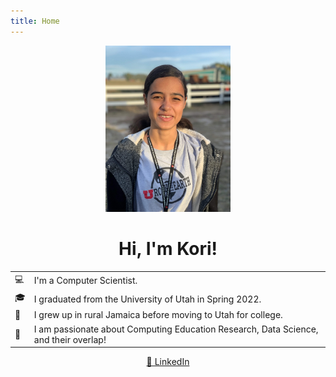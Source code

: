 ```yaml
---
title: Home
---
```


<style>
    img#kori {
        width: 200px;
    }
</style>

<!--
<div style="display: flex; justify-content:center; flex-wrap: wrap;">
	<div id="kori-wrapper">
    	<img id="kori" src="assets/imgs/IMG_0748.JPG" alt="Koriann South">
    </div>
    <div style="display: flex; align-items:center; text-align: center;">
        <div>
            <h1>Hi, I'm Kori!</h1>
        </div>
    </div>
</div>
-->


<div style="align-items:center; text-align: center;">
	<img id="kori" src="assets/imgs/IMG_0748.JPG" alt="Koriann South">
</div>
<div style="align-items:center; text-align: center;">
	<div>
		<h1>Hi, I'm Kori!</h1>
	</div>
</div>

<table style="margin-left: auto; margin-right: auto;">
  <tr>
    <td>💻</td>
    <td>I'm a Computer Scientist.</td>
  </tr>
  <tr>
    <td>🎓</td>
    <td>I graduated from the University of Utah in Spring 2022.</td>
  </tr>
  <tr>
    <td>🌴</td>
    <td>I grew up in rural Jamaica before moving to Utah for college.</td>
  </tr>
  <tr>
    <td>💖</td>
    <td>I am passionate about Computing Education Research, Data Science, and their overlap!</td>
  </tr>
</table>


<div style="display: flex; justify-content:center; flex-wrap: wrap;">
	<a href="https://www.linkedin.com/in/koriann-south-120603152" target="_blank" class="link-button">📄 LinkedIn</a>
</div>
